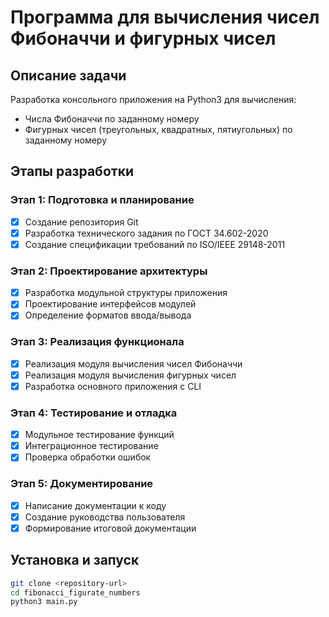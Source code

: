 # Программа для вычисления чисел Фибоначчи и фигурных чисел

## Описание задачи
Разработка консольного приложения на Python3 для вычисления:
- Числа Фибоначчи по заданному номеру
- Фигурных чисел (треугольных, квадратных, пятиугольных) по заданному номеру

## Этапы разработки

### Этап 1: Подготовка и планирование
- [x] Создание репозитория Git
- [x] Разработка технического задания по ГОСТ 34.602-2020
- [x] Создание спецификации требований по ISO/IEEE 29148-2011

### Этап 2: Проектирование архитектуры
- [x] Разработка модульной структуры приложения
- [x] Проектирование интерфейсов модулей
- [x] Определение форматов ввода/вывода

### Этап 3: Реализация функционала
- [x] Реализация модуля вычисления чисел Фибоначчи
- [x] Реализация модуля вычисления фигурных чисел
- [x] Разработка основного приложения с CLI

### Этап 4: Тестирование и отладка
- [x] Модульное тестирование функций
- [x] Интеграционное тестирование
- [x] Проверка обработки ошибок

### Этап 5: Документирование
- [x] Написание документации к коду
- [x] Создание руководства пользователя
- [x] Формирование итоговой документации

## Установка и запуск

```bash
git clone <repository-url>
cd fibonacci_figurate_numbers
python3 main.py
